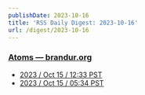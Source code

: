 ```yaml
---
publishDate: 2023-10-16
title: 'RSS Daily Digest: 2023-10-16'
url: /digest/2023-10-16
---
```


### [Atoms  — brandur.org](https://brandur.org/)

  * [2023 / Oct 15 / 12:33 PST](https://brandur.org/atoms/goq5wyc)
  * [2023 / Oct 15 / 05:34 PST](https://brandur.org/atoms/gopxskc)
  
